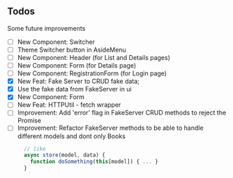 ## Todos
Some future improvements

- [ ] New Component: Switcher
- [ ] Theme Switcher button in AsideMenu
- [ ] New Component: Header (for List and Details pages)
- [ ] New Component: Form (for Details page)
- [ ] New Component: RegistrationForm (for Login page)
- [X] New Feat: Fake Server to CRUD fake data;
- [X] Use the fake data from FakeServer in ui
- [X] New Component: Form
- [ ] New Feat: HTTPUtil - fetch wrapper
- [ ] Improvement: Add 'error' flag in FakeServer CRUD methods to reject the Promise
- [ ] Improvement: Refactor FakeServer methods to be able to handle different models and dont only Books
  ```javascript
    // like
    async store(model, data) {
      function doSomething(this[model]) { ... }      
    }
  ```
